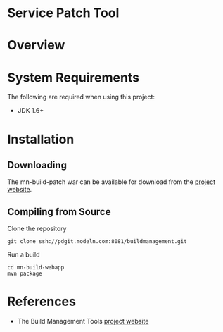 Service Patch Tool
==================

# Overview #


# System Requirements #

The following are required when using this project:

* JDK 1.6+ 

# Installation #

 
## Downloading ##

The mn-build-patch war can be available for 
download from the [project website].

## Compiling from Source ##

Clone the repository

    git clone ssh://pdgit.modeln.com:8081/buildmanagement.git

Run a build

    cd mn-build-webapp
    mvn package


# References #

* The Build Management Tools [project website]
 
[project website]: http://buildmanagement.modeln.com

